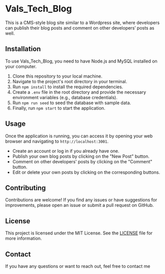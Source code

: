 # Vals_Tech_Blog
This is a CMS-style blog site similar to a Wordpress site, where developers can publish their blog posts and comment on other developers’ posts as well. 
## Installation
To use Vals_Tech_Blog, you need to have Node.js and MySQL installed on your computer. 

1. Clone this repository to your local machine.
2. Navigate to the project's root directory in your terminal.
3. Run `npm install` to install the required dependencies.
4. Create a `.env` file in the root directory and provide the necessary environment variables (e.g., database credentials).
5. Run `npm run seed` to seed the database with sample data.
6. Finally, run `npm start` to start the application.

## Usage
Once the application is running, you can access it by opening your web browser and navigating to `http://localhost:3001`. 

- Create an account or log in if you already have one.
- Publish your own blog posts by clicking on the "New Post" button.
- Comment on other developers' posts by clicking on the "Comment" button.
- Edit or delete your own posts by clicking on the corresponding buttons.

## Contributing
Contributions are welcome! If you find any issues or have suggestions for improvements, please open an issue or submit a pull request on GitHub.

## License
This project is licensed under the MIT License. See the [LICENSE](LICENSE) file for more information.

## Contact
If you have any questions or want to reach out, feel free to contact me 